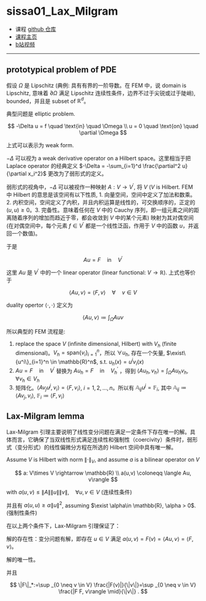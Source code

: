 # sissa01_Lax_Milgram

* 课程 [github 仓库](https://github.com/dealii-courses/sissa-mhpc-theory-and-practice-of-fem)
* [课程主页](https://www.math.sissa.it/course/phd-course/theory-and-practice-finite-element-methods)
* [b站视频](https://www.bilibili.com/video/BV1qq4y1H7bU/?spm_id_from=333.337.search-card.all.click&vd_source=b7bbd99721bfe117cc47d14c9f45af86)

___

## prototypical problem of PDE

假设 $\Omega$ 是 Lipschitz (典例: 具有有界的一阶导数。在 FEM 中，说 domain is Lipschitz, 意味着 $\partial\Omega$ 满足 Lipschitz 连续性条件，边界不过于尖锐或过于陡峭), bounded，并且是 subset of $\mathbb{R}^d$。

典型问题是 elliptic problem. 

$$
-\Delta u = f \quad \text{in} \quad \Omega \\
u = 0 \quad \text{on} \quad \partial \Omega 
$$

上式可以表示为 weak form. 

$-\Delta$ 可以视为 a weak derivative operator on a Hilbert space。这里相当于把 Laplace operator 的经典定义 $-\Delta = -\sum_{i=1}^d \frac{\partial^2 u}{\partial x_i^2}$ 更改为了弱形式的定义。

弱形式的视角中，$-\Delta$ 可以被视作一种映射 $A: V \rightarrow V^\prime$, 将 $V$ ($V$ is Hilbert. FEM 中 Hilbert 的意思是该空间有以下性质, 1. 向量空间，空间中定义了加法和数乘。2. 内积空间，空间定义了内积，并且内积运算是线性的，可交换顺序的，正定的 $(u,u)\geq0$。3. 完备性。意味着任何在 $V$ 中的 Cauchy 序列，即一组元素之间的距离随着序列的增加而趋近于零，都会收敛到 $V$ 中的某个元素) 映射为其对偶空间 (在对偶空间中，每个元素 $f\in V^\prime$ 都是一个线性泛函，作用于 $V$  中的函数 $u$，并返回一个数值)。

于是 

$$
A u = F \quad \text{in} \quad V^\prime
$$

这里 $Au$ 是 $V^\prime$ 中的一个 linear operator (linear functional: $V \rightarrow \mathbb{R}$). 上式也等价于

$$
\langle Au, v\rangle = \langle F,v\rangle \quad \forall \quad v \in V
$$

duality opertor $\langle \cdot, \cdot \rangle$ 定义为 

$$
\langle Au, v\rangle \coloneqq \int_\Omega Au v
$$

所以典型的 FEM 流程是:
1. replace the space $V$ (infinite dimensional, Hilbert) with $V_h$ (finite dimensional)。$V_h = \text{span}\{v_i\}_{i=1}^{n}$，所以 $\forall u_h$, 存在一个矢量, $\exist\{u^i\}_{i=1}^n \in \mathbb{R}^n$, s.t. $u_h(x)=u^iv_i (x)$
2. $A u = F \quad \text{in} \quad V^\prime$ 替换为 $A u_h = F \quad \text{in} \quad V^\prime_h$ ，得到 $\langle Au_h, v_h\rangle = \int_\Omega Au_h v_h, \quad \forall v_h\in V_h$
3. 矩阵化。$\langle A v_j u^j, v_i\rangle=\langle F, v_i\rangle$, $i=1,2,...,n$。所以有 $\mathbb{A}_{ij} u^j = \mathbb{F}_i$, 其中 $\mathbb{A}_{ij}\coloneqq \langle Av_j,v_i \rangle$, $\mathbb{F}_{i}\coloneqq \langle F,v_i \rangle$

## Lax-Milgram lemma

Lax-Milgram 引理主要说明了线性变分问题在满足一定条件下存在唯一的解。具体而言，它确保了当双线性形式满足连续性和强制性（coercivity）条件时，弱形式（变分形式）的线性偏微分方程在所选的 Hilbert 空间中具有唯一解。

Assume $V$ is Hilbert with norm $\lVert \cdot \rVert_V$, and assume $a$ is a bilinear operator on $V$

$$
a: V\times V \rightarrow \mathbb{R} \\
a(u,v) \coloneqq \langle Au, v\rangle
$$

with $a(u,v)\leq \lVert A \rVert \lVert u \rVert \lVert v \rVert, \quad \forall u,v\in V$  (连续性条件)

并且有 $a(u,u)\geq \alpha \lVert u\rVert^2$, assuming $\exist \alpha\in \mathbb{R}, \alpha > 0$. (强制性条件)

在以上两个条件下，Lax-Milgram 引理保证了：

解的存在性：变分问题有解，即存在 $u\in V$ 满足 $a(u,v)=F(v)=\langle Au, v\rangle = \langle F,v\rangle$。

解的唯一性。

并且

$$
\|F\|_*:=\sup _{0 \neq v \in V} \frac{|F(v)|}{\|v\|}=\sup _{0 \neq v \in V} \frac{|F F, v\rangle \mid}{\|v\|} .
$$
<!--stackedit_data:
eyJoaXN0b3J5IjpbLTE4MTE1OTUyNTgsMTY5ODI4NzE2OSwtMz
g5ODQ1Nzk5LDIwNzk2MzEwMjQsMjA3NTkzODY1NCwtNzYzNzk5
MjM1LDE5MDQ3MTczNDMsMTAxMDgyMjQzXX0=
-->